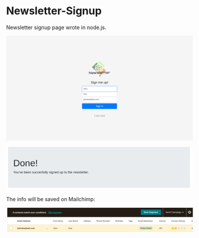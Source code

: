 # Newsletter-Signup
Newsletter signup page wrote in node.js.

![](images/newsletterSign.png)

![](images/newsSuccess.png)

The info will be saved on Mailchimp:

![](images/mailchimp.png)

